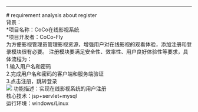 <hr/>
# requirement analysis about register
<br/>
背景：<br/>
*项目名称：CoCo在线影视系统 <br/>
*项目开发者：CoCo-Fly   <br/>
为方便影视管理员管理影视资源，增强用户对在线影视的观看体验，添加注册和登录模块很有必要。
注册模块要满足安全性、效率性、用户良好体验性等要求，具体流程为：<br/>
1.输入用户名和密码<br/>
2.完成用户名和密码的客户端和服务端验证<br/>
3.点击注册，跳转登录<br/>
<img src=http://chuantu.biz/t5/125/1499094731x974338601.png />
功能描述：实现在线影视系统的用户注册<br/>
核心技术：jsp+servlet+mysql<br/>
运行环境：windows/Linux  <br/>

